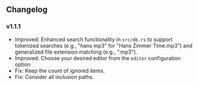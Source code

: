 ## Changelog

### v1.1.1

*   Improved: Enhanced search functionality in `src/db.rs` to support tokenized searches (e.g., "hans mp3" for "Hans Zimmer Time.mp3") and generalized file extension matching (e.g., ".mp3").
* Improved: Choose your desired editor from the `editor` configuration option
* Fix: Keep the count of ignored items.
* Fix: Consider all inclusion paths.
